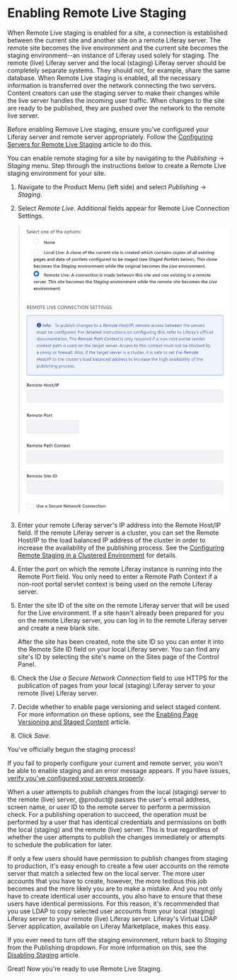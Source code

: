 # Enabling Remote Live Staging [](id=enabling-remote-live-staging)

When Remote Live staging is enabled for a site, a connection is established
between the current site and another site on a remote Liferay server. The remote
site becomes the live environment and the current site becomes the staging
environment--an instance of Liferay used solely for staging. The remote (live)
Liferay server and the local (staging) Liferay server should be completely
separate systems. They should not, for example, share the same database. When
Remote Live staging is enabled, all the necessary information is transferred
over the network connecting the two servers. Content creators can use the
staging server to make their changes while the live server handles the incoming
user traffic. When changes to the site are ready to be published, they are
pushed over the network to the remote live server. 

Before enabling Remove Live staging, ensure you've configured your Liferay
server and remote server appropriately. Follow the
[Configuring Servers for Remote Live Staging](/discover/portal/-/knowledge_base/7-1/configuring-servers-for-remote-live-staging)
article to do this.

You can enable remote staging for a site by navigating to the *Publishing*
&rarr; *Staging* menu. Step through the instructions below to create a Remote
Live staging environment for your site. 

1.  Navigate to the Product Menu (left side) and select *Publishing* &rarr;
    *Staging*.

2.  Select *Remote Live*. Additional fields appear for Remote Live Connection
    Settings.

    ![Figure 1: After your remote Liferay server and local Liferay server have been configured to communicate with each other, you have to specify a few Remote Live connection settings.](../../../../images/remote-live-staging-settings.png)

3.  Enter your remote Liferay server's IP address into the Remote Host/IP field.
    If the remote Liferay server is a cluster, you can set the Remote Host/IP to
    the load balanced IP address of the cluster in order to increase the
    availability of the publishing process. See the
    [Configuring Remote Staging in a Clustered Environment](/discover/deployment/-/knowledge_base/7-0/configuring-remote-staging-in-a-clustered-environment)
    for details.

4.  Enter the port on which the remote Liferay instance is running into the
    Remote Port field. You only need to enter a Remote Path Context if a
    non-root portal servlet context is being used on the remote Liferay server.

5.  Enter the site ID of the site on the remote Liferay server that will be used
    for the Live environment. If a site hasn't already been prepared for you on
    the remote Liferay server, you can log in to the remote Liferay server and
    create a new blank site.

    After the site has been created, note the site ID so you can enter it into
    the Remote Site ID field on your local Liferay server. You can find any
    site's ID by selecting the site's name on the Sites page of the Control
    Panel.
    
6.  Check the *Use a Secure Network Connection* field to use HTTPS for the
    publication of pages from your local (staging) Liferay server to your remote
    (live) Liferay server.

7.  Decide whether to enable page versioning and select staged content. For more
    information on these options, see the
    [Enabling Page Versioning and Staged Content](/discover/portal/-/knowledge_base/7-1/enabling-page-versioning-and-staged-content)
    article.

8.  Click *Save*.

You've officially begun the staging process!

If you fail to properly configure your current and remote server, you won't be
able to enable staging and an error message appears. If you have issues,
[verify you've configured your servers properly](/discover/portal/-/knowledge_base/7-1/configuring-servers-for-remote-live-staging).

When a user attempts to publish changes from the local (staging) server to the
remote (live) server, @product@ passes the user's email address, screen name, or
user ID to the remote server to perform a permission check. For a publishing
operation to succeed, the operation must be performed by a user that has
identical credentials and permissions on both the local (staging) and the remote
(live) server. This is true regardless of whether the user attempts to publish
the changes immediately or attempts to schedule the publication for later.

If only a few users should have permission to publish changes from staging to
production, it's easy enough to create a few user accounts on the remote server
that match a selected few on the local server. The more user accounts that you
have to create, however, the more tedious this job becomes and the more likely
you are to make a mistake. And you not only have to create identical user
accounts, you also have to ensure that these users have identical permissions.
For this reason, it's recommended that you use LDAP to copy selected user
accounts from your local (staging) Liferay server to your remote (live) Liferay
server. Liferay's Virtual LDAP Server application, available on Liferay
Marketplace, makes this easy.

If you ever need to turn off the staging environment, return back to *Staging*
from the Publishing dropdown. For more information on this, see the
[Disabling Staging](/discover/portal/-/knowledge_base/7-1/disabling-staging)
article.

Great! Now you're ready to use Remote Live Staging.
